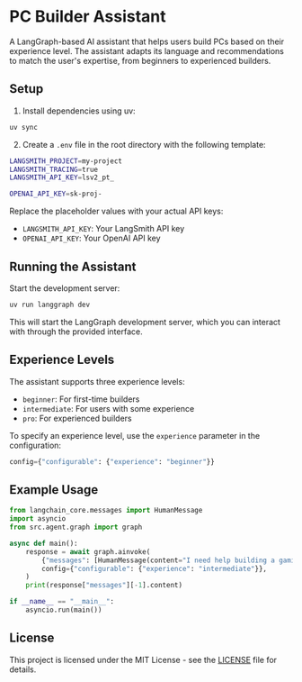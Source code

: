 # PC Builder Assistant

A LangGraph-based AI assistant that helps users build PCs based on their experience level. The assistant adapts its language and recommendations to match the user's expertise, from beginners to experienced builders.

## Setup

1. Install dependencies using uv:
```bash
uv sync
```

2. Create a `.env` file in the root directory with the following template:
```bash
LANGSMITH_PROJECT=my-project
LANGSMITH_TRACING=true
LANGSMITH_API_KEY=lsv2_pt_

OPENAI_API_KEY=sk-proj-
```

Replace the placeholder values with your actual API keys:
- `LANGSMITH_API_KEY`: Your LangSmith API key
- `OPENAI_API_KEY`: Your OpenAI API key

## Running the Assistant

Start the development server:
```bash
uv run langgraph dev
```

This will start the LangGraph development server, which you can interact with through the provided interface.

## Experience Levels

The assistant supports three experience levels:
- `beginner`: For first-time builders
- `intermediate`: For users with some experience
- `pro`: For experienced builders

To specify an experience level, use the `experience` parameter in the configuration:
```python
config={"configurable": {"experience": "beginner"}}
```

## Example Usage

```python
from langchain_core.messages import HumanMessage
import asyncio
from src.agent.graph import graph

async def main():
    response = await graph.ainvoke(
        {"messages": [HumanMessage(content="I need help building a gaming PC with a $1000 budget")]},
        config={"configurable": {"experience": "intermediate"}},
    )
    print(response["messages"][-1].content)

if __name__ == "__main__":
    asyncio.run(main())
```

## License

This project is licensed under the MIT License - see the [LICENSE](LICENSE) file for details.
